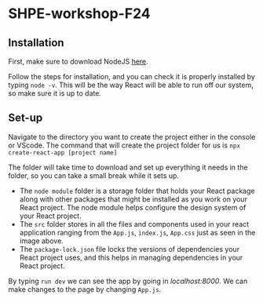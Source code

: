 # SHPE-workshop-F24

## Installation
First, make sure to download NodeJS [here](https://nodejs.org/en).

Follow the steps for installation, and you can check it is properly installed by typing `node -v`. This will be the way React will be able to run off our system, so make sure it is up to date.

## Set-up
Navigate to the directory you want to create the project either in the console or VScode.
The command that will create the project folder for us is `npx create-react-app [project name]`

The folder will take time to download and set up everything it needs in the folder, so you can take a small break while it sets up.

 * The `node module` folder is a storage folder that holds your React package along with other packages that might be installed as you work on your React project. The node module helps configure the design system of your React project. 
 * The `src` folder stores in all the files and components used in your react application ranging from the `App.js`, `index.js`, `App.css` just as seen in the image above.
 * The `package-lock.json` file locks the versions of dependencies your React project uses, and this helps in managing dependencies in your React project.

By typing `run dev` we can see the app by going in *localhost:8000*. We can make changes to the page by changing `App.js`.

